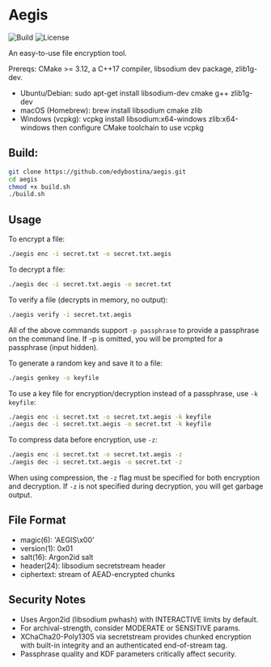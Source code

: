 # Aegis

![Build](https://github.com/edybostina/aegis/actions/workflows/build.yml/badge.svg)
![License](https://img.shields.io/github/license/edybostina/aegis)

An easy-to-use file encryption tool.

Prereqs: CMake >= 3.12, a C++17 compiler, libsodium dev package, zlib1g-dev.

- Ubuntu/Debian: sudo apt-get install libsodium-dev cmake g++ zlib1g-dev
- macOS (Homebrew): brew install libsodium cmake zlib
- Windows (vcpkg): vcpkg install libsodium:x64-windows zlib:x64-windows
  then configure CMake toolchain to use vcpkg

## Build:

```bash
git clone https://github.com/edybostina/aegis.git
cd aegis
chmod +x build.sh
./build.sh
```

## Usage

To encrypt a file:

```bash
./aegis enc -i secret.txt -o secret.txt.aegis
```

To decrypt a file:

```bash
./aegis dec -i secret.txt.aegis -o secret.txt
```

To verify a file (decrypts in memory, no output):

```bash
./aegis verify -i secret.txt.aegis
```

All of the above commands support `-p passphrase` to provide a passphrase on the command line.
If -p is omitted, you will be prompted for a passphrase (input hidden).

To generate a random key and save it to a file:

```bash
./aegis genkey -o keyfile
```

To use a key file for encryption/decryption instead of a passphrase, use `-k keyfile`:

```bash
./aegis enc -i secret.txt -o secret.txt.aegis -k keyfile
./aegis dec -i secret.txt.aegis -o secret.txt -k keyfile
``` 

To compress data before encryption, use `-z`:

```bash
./aegis enc -i secret.txt -o secret.txt.aegis -z
./aegis dec -i secret.txt.aegis -o secret.txt -z
```
When using compression, the `-z` flag must be specified for both encryption and decryption.
If `-z` is not specified during decryption, you will get garbage output.

## File Format

- magic(6): 'AEGIS\x00'
- version(1): 0x01
- salt(16): Argon2id salt
- header(24): libsodium secretstream header
- ciphertext: stream of AEAD-encrypted chunks

## Security Notes

- Uses Argon2id (libsodium pwhash) with INTERACTIVE limits by default.
- For archival-strength, consider MODERATE or SENSITIVE params.
- XChaCha20-Poly1305 via secretstream provides chunked encryption with built-in integrity and an authenticated end-of-stream tag.
- Passphrase quality and KDF parameters critically affect security.
